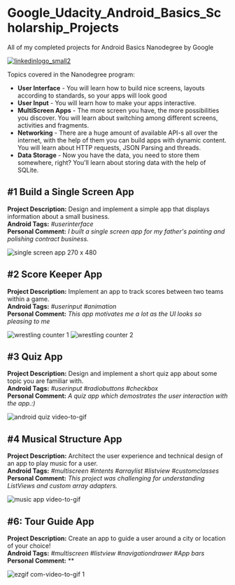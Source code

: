 # Google_Udacity_Android_Basics_Scholarship_Projects
All of my completed projects for Android Basics Nanodegree by Google

[![linkedinlogo_small2](https://user-images.githubusercontent.com/14174276/28745063-23d50638-7470-11e7-8d1c-b7ad72d82879.jpg)](https://www.linkedin.com/in/ajay-mourya-783092164/)

Topics covered in the Nanodegree program: 
- **User Interface** - You will learn how to build nice screens, layouts according to standards, so your apps will look good
- **User Input** - You will learn how to make your apps interactive.
- **MultiScreen Apps** - The more screen you have, the more possibilities you discover. You will learn about switching among different screens, activities and fragments. 
- **Networking** - There are a huge amount of available API-s all over the internet, with the help of them you can build apps with dynamic content. You will learn about HTTP requests, JSON Parsing and threads.
- **Data Storage** - Now you have the data, you need to store them somewhere, right? You'll learn about storing data with the help of SQLite.

## #1 Build a Single Screen App
**Project Description:** Design and implement a simple app that displays information about a small business.  
**Android Tags:** *#userinterface*  
**Personal Comment:** *I built a single screen app for my father's painting and polishing contract business.*  

![single screen app 270 x 480](https://user-images.githubusercontent.com/33999538/45609272-d528e580-ba74-11e8-84c0-76dcaf998a12.png)

## #2 Score Keeper App
**Project Description:** Implement an app to track scores between two teams within a game.  
**Android Tags:** *#userinput #animation*  
**Personal Comment:** *This app motivates me a lot as the UI looks so pleasing to me*

![wrestling counter 1](https://user-images.githubusercontent.com/33999538/45609571-2c7b8580-ba76-11e8-8b58-d6301e259b4b.png) ![wrestling counter 2](https://user-images.githubusercontent.com/33999538/45609579-343b2a00-ba76-11e8-97e9-52d5edfdc199.png)

## #3 Quiz App
**Project Description:** Design and implement a short quiz app about some topic you are familiar with.  
**Android Tags:** *#userinput #radiobuttons #checkbox*  
**Personal Comment:** *A quiz app which demostrates the user interaction with the app.:)*

![android quiz video-to-gif](https://user-images.githubusercontent.com/33999538/45611828-7cf6e100-ba7e-11e8-8613-e898469f0ab2.gif)


## #4 Musical Structure App
**Project Description:** Architect the user experience and technical design of an app to play music for a user.  
**Android Tags:** *#multiscreen #intents #arraylist #listview #customclasses*  
**Personal Comment:** *This project was challenging for understanding ListViews and custom array adapters.*

![music app video-to-gif](https://user-images.githubusercontent.com/33999538/45612158-c3007480-ba7f-11e8-8e8e-888b17c4a4f9.gif)

## #6: Tour Guide App
**Project Description:** Create an app to guide a user around a city or location of your choice!  
**Android Tags:** *#multiscreen #listview #navigationdrawer #App bars*  
**Personal Comment:** **  

![ezgif com-video-to-gif 1](https://user-images.githubusercontent.com/33999538/45613626-8f741900-ba84-11e8-92ec-84b2c3c4b7d9.gif)


